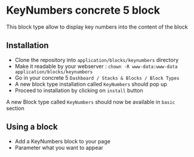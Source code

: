 # KeyNumbers concrete 5 block

This block type allow to display key numbers into the content of the block

## Installation

- Clone the repository into `application/blocks/keynumbers` directory 
- Make it readable by your webserver : `chown -R www-data:www-data application/blocks/keynumbers`
- Go in your concrete 5 `Dashboard / Stacks & Blocks / Block Types`
- A new block type installation called `KeyNumbers` should pop up
- Proceed to installation by clicking on `install` button

A new Block type called `KeyNumbers` should now be available in `basic` section 

## Using a block

- Add a KeyNumbers block to your page
- Parameter what you want to appear
